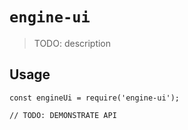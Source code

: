 # `engine-ui`

> TODO: description

## Usage

```
const engineUi = require('engine-ui');

// TODO: DEMONSTRATE API
```
